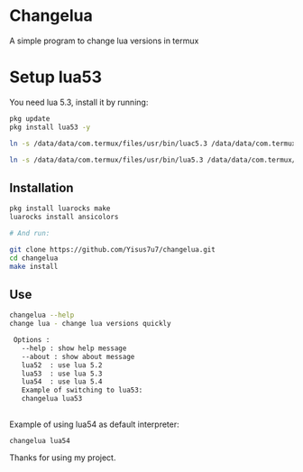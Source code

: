 # Changelua
A simple program to change lua versions in termux 

# Setup lua53

You need lua 5.3, install it by running:

```bash
pkg update
pkg install lua53 -y

ln -s /data/data/com.termux/files/usr/bin/luac5.3 /data/data/com.termux/files/usr/bin/luac

ln -s /data/data/com.termux/files/usr/bin/lua5.3 /data/data/com.termux/files/usr/bin/lua

```

## Installation 

```bash
pkg install luarocks make
luarocks install ansicolors 

# And run:

git clone https://github.com/Yisus7u7/changelua.git
cd changelua
make install
```

## Use

```bash
changelua --help
change lua - change lua versions quickly

 Options : 
   --help : show help message
   --about : show about message
   lua52  : use lua 5.2
   lua53  : use lua 5.3
   lua54  : use lua 5.4
   Example of switching to lua53:
   changelua lua53
   
```

Example of using lua54 as default interpreter:

`changelua lua54`

Thanks for using my project.
